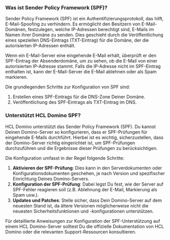 ### Was ist Sender Policy Framework (SPF)?

Sender Policy Framework (SPF) ist ein Authentifizierungsprotokoll, das hilft, E-Mail-Spoofing zu verhindern. Es ermöglicht den Besitzern von E-Mail-Domänen, festzulegen, welche IP-Adressen berechtigt sind, E-Mails im Namen ihrer Domäne zu senden. Dies geschieht durch die Veröffentlichung eines speziellen DNS-Eintrags (TXT-Eintrag) für die Domäne, der die autorisierten IP-Adressen enthält.

Wenn ein E-Mail-Server eine eingehende E-Mail erhält, überprüft er den SPF-Eintrag der Absenderdomäne, um zu sehen, ob die E-Mail von einer autorisierten IP-Adresse stammt. Falls die IP-Adresse nicht im SPF-Eintrag enthalten ist, kann der E-Mail-Server die E-Mail ablehnen oder als Spam markieren.

Die grundlegenden Schritte zur Konfiguration von SPF sind:
1. Erstellen eines SPF-Eintrags für die DNS-Zone Deiner Domäne.
2. Veröffentlichung des SPF-Eintrags als TXT-Eintrag im DNS.

### Unterstützt HCL Domino SPF?

HCL Domino unterstützt das Sender Policy Framework (SPF). Du kannst Deinen Domino-Server so konfigurieren, dass er SPF-Prüfungen für eingehende E-Mails durchführt. Hierbei ist es wichtig, sicherzustellen, dass der Domino-Server richtig eingerichtet ist, um SPF-Prüfungen durchzuführen und die Ergebnisse dieser Prüfungen zu berücksichtigen.

Die Konfiguration umfasst in der Regel folgende Schritte:
1. **Aktivieren der SPF-Prüfung**: Dies kann in den Serverdokumenten oder Konfigurationsdokumenten geschehen, je nach Version und spezifischer Einrichtung Deines Domino-Servers.
2. **Konfiguration der SPF-Prüfung**: Dabei legst Du fest, wie der Server auf SPF-Fehler reagieren soll (z.B. Ablehnung der E-Mail, Markierung als Spam usw.).
3. **Updates und Patches**: Stelle sicher, dass Dein Domino-Server auf dem neuesten Stand ist, da ältere Versionen möglicherweise nicht die neuesten Sicherheitsfunktionen und -konfigurationen unterstützen.

Für detaillierte Anweisungen zur Konfiguration der SPF-Unterstützung auf einem HCL Domino-Server solltest Du die offizielle Dokumentation von HCL Domino oder die relevanten Support-Ressourcen konsultieren.